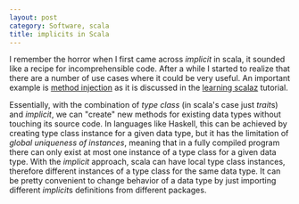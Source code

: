 ```yaml
---
layout: post
category: Software, scala
title: implicits in Scala
---
```


I remember the horror when I first came across *implicit* in scala, it
sounded like a recipe for incomprehensible code. After a while I
started to realize that there are a number of use cases where it could
be very useful. An important example is [method
injection](http://eed3si9n.com/learning-scalaz/method-injection.html)
as it is discussed in the [learning
scalaz](http://eed3si9n.com/learning-scalaz/index.html) tutorial.

Essentially, with the combination of *type class* (in scala's
case just *trait*s) and *implicit*, we can "create" new methods for
existing data types without touching its source code. In languages
like Haskell, this can be achieved by creating type class instance for
a given data type, but it has the limitation of *global uniqueness of
instances*, meaning that in a fully compiled program there can only
exist at most one instance of a type class for a given data type. With
the *implicit* approach, scala can have local type class instances,
therefore different instances of a type class for the same data
type. It can be pretty convenient to change behavior of a data type
by just importing different *implicit*s definitions from different
packages.
